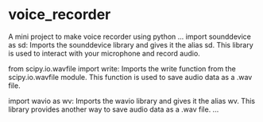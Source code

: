 # voice_recorder
A mini project to make voice recorder using python
...
import sounddevice as sd: Imports the sounddevice library and gives it the alias sd. This library is used to interact with your microphone and record audio.

from scipy.io.wavfile import write: Imports the write function from the scipy.io.wavfile module. This function is used to save audio data as a .wav file.

import wavio as wv: Imports the wavio library and gives it the alias wv. This library provides another way to save audio data as a .wav file.
...

